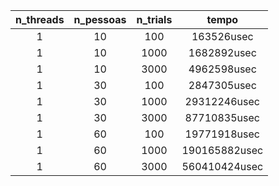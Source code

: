 |n_threads|n_pessoas|n_trials|tempo|
|:---:|:---:|:---:|:---:|
|1|10|100|163526usec|
|1|10|1000|1682892usec|
|1|10|3000|4962598usec|
|1|30|100|2847305usec|
|1|30|1000|29312246usec|
|1|30|3000|87710835usec|
|1|60|100|19771918usec|
|1|60|1000|190165882usec|
|1|60|3000|560410424usec|

